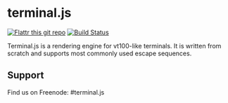 # terminal.js

[![Flattr this git repo](http://api.flattr.com/button/flattr-badge-large.png)](https://flattr.com/submit/auto?user_id=Gottox&url=https://github.com/Gottox/terminal.js&title=terminal.js&language=&tags=github&category=software) 
[![Build Status](https://travis-ci.org/Gottox/terminal.js.png)](https://travis-ci.org/Gottox/terminal.js)

Terminal.js is a rendering engine for vt100-like terminals.
It is written from scratch and supports most commonly used escape sequences.

## Support

Find us on Freenode: #terminal.js
